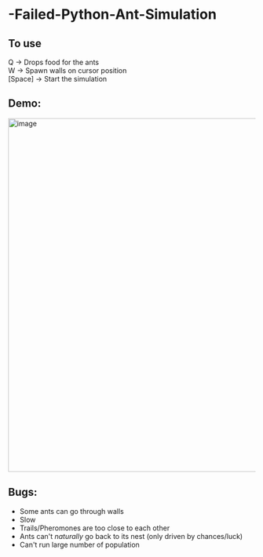 # -Failed-Python-Ant-Simulation

## To use
Q -> Drops food for the ants\
W -> Spawn walls on cursor position\
[Space] -> Start the simulation

## Demo:
<img width="721" alt="image" src="https://user-images.githubusercontent.com/84713087/144273402-ca6ccb05-5cf7-4139-8269-ce6a7060679a.png">

## Bugs:
- Some ants can go through walls
- Slow
- Trails/Pheromones are too close to each other
- Ants can't *naturally* go back to its nest (only driven by chances/luck)
- Can't run large number of population
